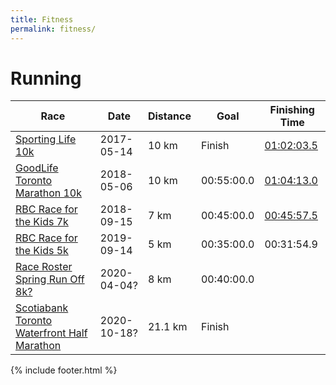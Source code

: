 ```yaml
---
title: Fitness
permalink: fitness/
---
```


#  Running

| Race | Date | Distance | Goal | Finishing Time |
|------|------|----------|------|----------------|
| [Sporting Life 10k](http://www.sportinglife10k.ca/) | 2017-05-14 | 10 km | Finish | [01:02:03.5](https://www.sportstats.ca/display-results.xhtml?raceid=43449&bib=15274) |
| [GoodLife Toronto Marathon 10k](http://www.torontomarathon.com/races/10k-run/) | 2018-05-06 | 10 km | 00:55:00.0 | [01:04:13.0](https://www.sportstats.ca/display-results.xhtml?raceid=93240&bib=10225) |
| [RBC Race for the Kids 7k](http://www.rbcraceforthekids.ca/) | 2018-09-15 | 7 km | 00:45:00.0 | [00:45:57.5](https://www.sportstats.ca/display-results.xhtml?raceid=94305&bib=731) |
| [RBC Race for the Kids 5k](http://www.rbcraceforthekids.ca/) | 2019-09-14 | 5 km | 00:35:00.0 | 00:31:54.9 |
| [Race Roster Spring Run Off 8k?](https://canadarunningseries.com/race-roster-spring-run-off/) | 2020-04-04? | 8 km | 00:40:00.0 | |
| [Scotiabank Toronto Waterfront Half Marathon](http://www.torontowaterfrontmarathon.com/event-info/half-marathon/) | 2020-10-18? | 21.1 km | Finish | |

{% include footer.html %}